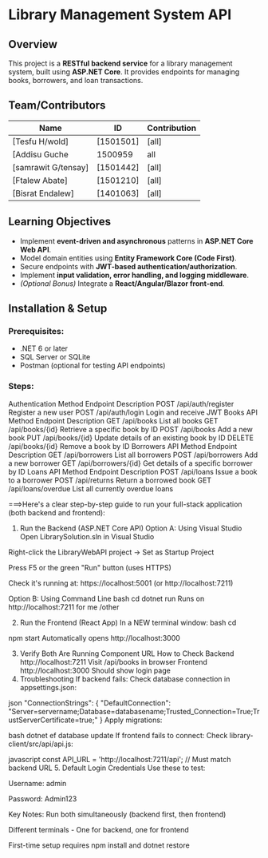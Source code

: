 # Library Management System API

## Overview
This project is a **RESTful backend service** for a library management system, built using **ASP.NET Core**. It provides endpoints for managing books, borrowers, and loan transactions.

## Team/Contributors

| Name | ID | Contribution |
|------|----|-------------|
| [Tesfu H/wold] | [1501501] | [all] |
| [Addisu Guche   |1500959       |all
| [samrawit G/tensay] | [1501442] | [all] |
| [Ftalew Abate] | [1501210] | [all] |
| [Bisrat Endalew] | [1401063] | [all] |

## Learning Objectives
- Implement **event-driven and asynchronous** patterns in **ASP.NET Core Web API**.
- Model domain entities using **Entity Framework Core (Code First)**.
- Secure endpoints with **JWT-based authentication/authorization**.
- Implement **input validation, error handling, and logging middleware**.
- *(Optional Bonus)* Integrate a **React/Angular/Blazor front-end**.

## Installation & Setup
### Prerequisites:
- .NET 6 or later
- SQL Server or SQLite
- Postman (optional for testing API endpoints)

### Steps:

Authentication
Method	Endpoint	Description
POST	/api/auth/register	Register a new user
POST	/api/auth/login	Login and receive JWT
Books API
Method	Endpoint	Description
GET	/api/books	List all books
GET	/api/books/{id}	Retrieve a specific book by ID
POST	/api/books	Add a new book
PUT	/api/books/{id}	Update details of an existing book by ID
DELETE	/api/books/{id}	Remove a book by ID
Borrowers API
Method	Endpoint	Description
GET	/api/borrowers	List all borrowers
POST	/api/borrowers	Add a new borrower
GET	/api/borrowers/{id}	Get details of a specific borrower by ID
Loans API
Method	Endpoint	Description
POST	/api/loans	Issue a book to a borrower
POST	/api/returns	Return a borrowed book
GET	/api/loans/overdue	List all currently overdue loans




===>Here's a clear step-by-step guide to run your full-stack application (both backend and frontend):

1. Run the Backend (ASP.NET Core API)
Option A: Using Visual Studio
Open LibrarySolution.sln in Visual Studio

Right-click the LibraryWebAPI project → Set as Startup Project

Press F5 or the green "Run" button (uses HTTPS)

Check it's running at: https://localhost:5001 (or http://localhost:7211)

Option B: Using Command Line
bash
cd <directory>
dotnet run
Runs on http://localhost:7211 for me /other

2. Run the Frontend (React App)
In a NEW terminal window:
bash
cd <directory>

npm start
Automatically opens http://localhost:3000

3. Verify Both Are Running
Component	URL	How to Check
Backend	http://localhost:7211	Visit /api/books in browser
Frontend	http://localhost:3000	Should show login page
4. Troubleshooting
If backend fails:
Check database connection in appsettings.json:

json
"ConnectionStrings": {
  "DefaultConnection": "Server=servername;Database=databasename;Trusted_Connection=True;TrustServerCertificate=true;"
}
Apply migrations:

bash
dotnet ef database update
If frontend fails to connect:
Check library-client/src/api/api.js:

javascript
const API_URL = 'http://localhost:7211/api';  // Must match backend URL
5. Default Login Credentials
Use these to test:

Username: admin

Password: Admin123

Key Notes:
Run both simultaneously (backend first, then frontend)

Different terminals - One for backend, one for frontend

First-time setup requires npm install and dotnet restore

